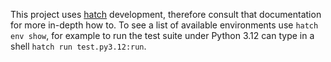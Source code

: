 This project uses [hatch](https://hatch.pypa.io) development, therefore consult that documentation for more in-depth how
to. To see a list of available environments use `hatch env show`, for example to run the test suite under Python 3.12
can type in a shell `hatch run test.py3.12:run`.
